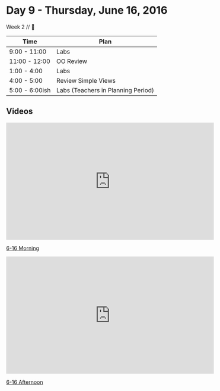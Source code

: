 # Day 9 - Thursday, June 16, 2016 

Week 2 // :blue_heart:

Time       | Plan     |
----------------|-------
9:00 - 11:00  | Labs
11:00 - 12:00   | OO Review
1:00 - 4:00    | Labs
4:00 - 5:00    | Review Simple Views
5:00 - 6:00ish    | Labs (Teachers in Planning Period)

## Videos


<iframe width="560" height="315" src="https://www.youtube.com/embed/nUj1saMCoFQ?rel=0&modestbranding=1" frameborder="0" allowfullscreen></iframe><p><a href="https://www.youtube.com/watch?v=nUj1saMCoFQ">6-16 Morning</a></p>

<iframe width="560" height="315" src="https://www.youtube.com/embed/3ZC5TddHXdM?rel=0&modestbranding=1" frameborder="0" allowfullscreen></iframe><p><a href="https://www.youtube.com/watch?v=3ZC5TddHXdM">6-16 Afternoon</a></p>
